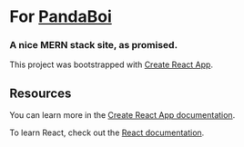 # For [PandaBoi](https://github.com/SatanPanda)

### A nice MERN stack site, as promised.

This project was bootstrapped with [Create React App](https://github.com/facebook/create-react-app).

## Resources

You can learn more in the [Create React App documentation](https://facebook.github.io/create-react-app/docs/getting-started).

To learn React, check out the [React documentation](https://reactjs.org/).
